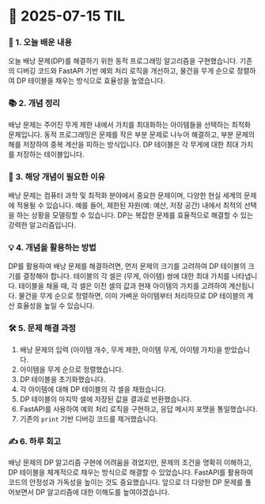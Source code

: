 # 📅 2025-07-15 TIL

### 📖 1. 오늘 배운 내용

오늘 배낭 문제(DP)를 해결하기 위한 동적 프로그래밍 알고리즘을 구현했습니다. 기존의 디버깅 코드와 FastAPI 기반 예외 처리 로직을 개선하고, 물건을 무게 순으로 정렬하여 DP 테이블을 채우는 방식으로 효율성을 높였습니다.

### 📚 2. 개념 정리

배낭 문제는 주어진 무게 제한 내에서 가치를 최대화하는 아이템들을 선택하는 최적화 문제입니다. 동적 프로그래밍은 문제를 작은 부분 문제로 나누어 해결하고, 부분 문제의 해를 저장하여 중복 계산을 피하는 방식입니다.  DP 테이블은 각 무게에 대한 최대 가치를 저장하는 테이블입니다.

### 🤔 3. 해당 개념이 필요한 이유

배낭 문제는 컴퓨터 과학 및 최적화 분야에서 중요한 문제이며, 다양한 현실 세계의 문제에 적용될 수 있습니다. 예를 들어, 제한된 자원(예: 예산, 저장 공간) 내에서 최적의 선택을 하는 상황을 모델링할 수 있습니다. DP는 복잡한 문제를 효율적으로 해결할 수 있는 강력한 알고리즘입니다.

### 💡 4. 개념을 활용하는 방법

DP를 활용하여 배낭 문제를 해결하려면, 먼저 문제의 크기를 고려하여 DP 테이블의 크기를 결정해야 합니다. 테이블의 각 셀은 (무게, 아이템) 쌍에 대한 최대 가치를 나타냅니다.  테이블을 채울 때, 각 셀은 이전 셀의 값과 현재 아이템의 가치를 고려하여 계산됩니다.  물건을 무게 순으로 정렬하면, 이미 가벼운 아이템부터 처리하므로 DP 테이블의 계산 효율성을 높일 수 있습니다.

### 🛠️ 5. 문제 해결 과정

1.  배낭 문제의 입력 (아이템 개수, 무게 제한, 아이템 무게, 아이템 가치)을 받았습니다.
2.  아이템을 무게 순으로 정렬했습니다.
3.  DP 테이블을 초기화했습니다.
4.  각 아이템에 대해 DP 테이블의 각 셀을 채웠습니다.
5.  DP 테이블의 마지막 셀에 저장된 값을 결과로 반환했습니다.
6.  FastAPI를 사용하여 예외 처리 로직을 구현하고, 응답 메시지 포맷을 통일했습니다.
7.  기존의 `print` 기반 디버깅 코드를 제거했습니다.

### ✍️ 6. 하루 회고

배낭 문제의 DP 알고리즘 구현에 어려움을 겪었지만, 문제의 조건을 명확히 이해하고, DP 테이블을 체계적으로 채우는 방식으로 해결할 수 있었습니다. FastAPI를 활용하여 코드의 안정성과 가독성을 높이는 것도 중요했습니다. 앞으로 더 다양한 DP 문제를 풀어보면서 DP 알고리즘에 대한 이해도를 높여야겠습니다.